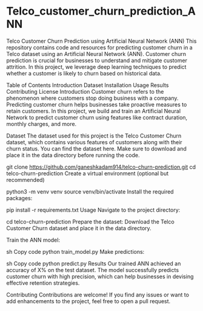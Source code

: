 # Telco_customer_churn_prediction_ANN

Telco Customer Churn Prediction using Artificial Neural Network (ANN)
This repository contains code and resources for predicting customer churn in a Telco dataset using an Artificial Neural Network (ANN). Customer churn prediction is crucial for businesses to understand and mitigate customer attrition. In this project, we leverage deep learning techniques to predict whether a customer is likely to churn based on historical data.

Table of Contents
Introduction
Dataset
Installation
Usage
Results
Contributing
License
Introduction
Customer churn refers to the phenomenon where customers stop doing business with a company. Predicting customer churn helps businesses take proactive measures to retain customers. In this project, we build and train an Artificial Neural Network to predict customer churn using features like contract duration, monthly charges, and more.

Dataset
The dataset used for this project is the Telco Customer Churn dataset, which contains various features of customers along with their churn status. You can find the dataset here. Make sure to download and place it in the data directory before running the code.

git clone https://github.com/ganeshkadam914/telco-churn-prediction.git
cd telco-churn-prediction
Create a virtual environment (optional but recommended)

python3 -m venv venv
source venv/bin/activate
Install the required packages:

pip install -r requirements.txt
Usage
Navigate to the project directory:

cd telco-churn-prediction
Prepare the dataset: Download the Telco Customer Churn dataset and place it in the data directory.

Train the ANN model:

sh
Copy code
python train_model.py
Make predictions:

sh
Copy code
python predict.py
Results
Our trained ANN achieved an accuracy of X% on the test dataset. The model successfully predicts customer churn with high precision, which can help businesses in devising effective retention strategies.

Contributing
Contributions are welcome! If you find any issues or want to add enhancements to the project, feel free to open a pull request.
